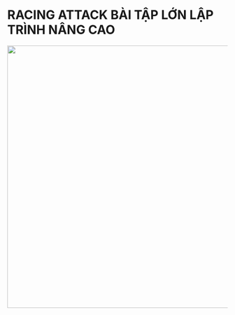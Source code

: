 # RACING ATTACK BÀI TẬP LỚN LẬP TRÌNH NÂNG CAO
<img src="![racing_attack](https://github.com/user-attachments/assets/a256ebfa-ca88-4fb5-99ad-bdb3d900a728)
" width="600"/>
